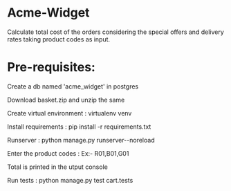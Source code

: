 # Acme-Widget
Calculate total cost of the orders considering the special offers and delivery rates taking product codes as input.

# Pre-requisites:
Create a db named 'acme_widget' in postgres

Download basket.zip and unzip the same

Create virtual environment : virtualenv venv

Install requirements : pip install -r requirements.txt

Runserver : python manage.py runserver--noreload

Enter the product codes : Ex:- R01,B01,G01

Total is printed in the utput console

Run tests : python manage.py test cart.tests
